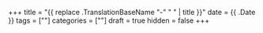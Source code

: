 +++
title = "{{ replace .TranslationBaseName "-" " " | title }}"
date = {{ .Date }}
tags = [""]
categories = [""]
draft = true
hidden = false
+++
